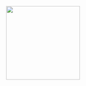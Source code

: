 <a href="https://github.com/KevenRafael1/github-readme-stats">
  <img height=200 align="center" src="https://github-readme-stats.vercel.app/api?username=KevenRafael1" />

